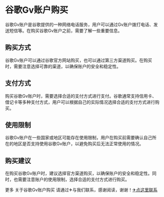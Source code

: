 # 谷歌Gv账户购买

谷歌Gv账户是谷歌提供的一种网络电话服务，用户可以通过Gv账户拨打电话、发送短信等。在购买谷歌Gv账户之前，需要了解一些重要信息。

## 购买方式

谷歌Gv账户可以通过谷歌官方网站购买，也可以通过第三方渠道购买。在购买时，需要注意选择可靠的渠道，以确保账户的安全和稳定性。

## 支付方式

购买谷歌Gv账户时，需要选择合适的支付方式进行支付。谷歌通常支持信用卡、借记卡等多种支付方式，用户可以根据自己的实际情况选择合适的支付方式进行购买。

## 使用限制

谷歌Gv账户在一些国家或地区可能存在使用限制，用户在购买前需要确认自己所在的地区是否支持使用谷歌Gv账户，以避免购买后无法正常使用的情况。

## 购买建议

在购买谷歌Gv账户时，建议选择官方渠道购买，以确保账户的安全和稳定性。同时，也需要注意账户的使用限制，选择合适的支付方式进行购买。

更多 关于谷歌Gv账户购买 请通过✈与我们联系，感谢阅读，谢谢！[✈点这里联系](https://gg.k02.cc)